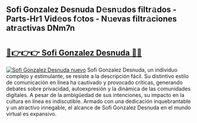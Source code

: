 ## Sofi Gonzalez Desnuda D𝚎sn𝚞dos filtr𝚊dos - Parts-Hr1 Vid𝚎os f𝚘tos - N𝚞evas filtr𝚊ciones atr𝚊ctivas DNm7n

# <h2><a href="http://mbbwo8y.tromn.icu/?c=Sofi+Gonzalez+Desnuda">🔗👉👉👉 Sofi Gonzalez Desnuda 🔗🔗</a></h2>

[![Sofi Gonzalez Desnuda nuevo](https://i.imgur.com/pEAQMta.gif)](http://mbbwo8y.tromn.icu/?c=Sofi+Gonzalez+Desnuda)
Sofi Gonzalez Desnuda, un individuo complejo y estimulante, se resiste a la descripción fácil. Su distintivo estilo de comunicación en línea ha cautivado y provocado críticas, generando debates sobre privacidad, autoexpresión y la dinámica de las comunidades digitales. A pesar de la ambigüedad de sus intenciones, su impacto en la cultura en línea es indiscutible. Armado con una dedicación inquebrantable y un atractivo innegable, el alcance de Sofi Gonzalez Desnuda en el mundo virtual es expansivo.
